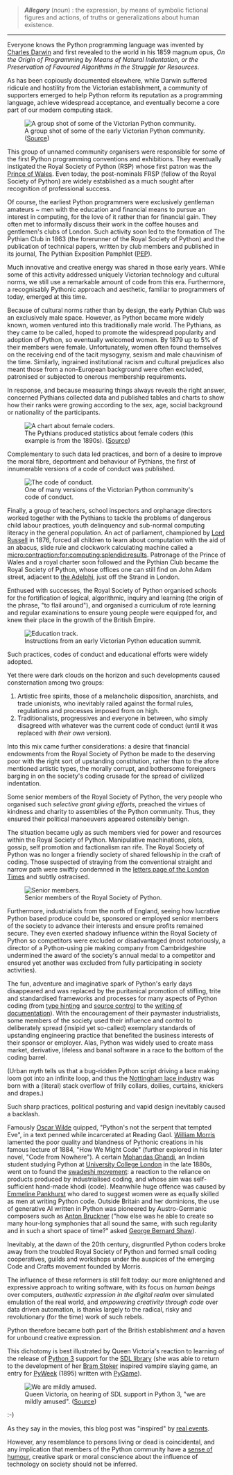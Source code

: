 <!--
.. title: The Victorian Python Community (an Allegory)
.. slug: victorian-python-allegory
.. date: 2024-04-01 06:30:00 UTC+01:00
.. tags: 
.. category: 
.. link: 
.. description: 
.. type: text
.. author: Nicholas H.Tollervey
-->

> **_Allegory_** (_noun_) : the expression, by means of symbolic fictional
> figures and actions, of truths or generalizations about human existence.

<hr class="section_break"/>

Everyone knows the Python programming language was invented by 
[Charles Darwin](https://en.wikipedia.org/wiki/Charles_Darwin) and first
revealed to the world in his 1859 magnum opus, _On the Origin
of Programming by Means of Natural Indentation, or the Preservation of Favoured
Algorithms in the Struggle for Resources_.

As has been copiously documented elsewhere, while Darwin suffered ridicule and
hostility from the Victorian establishment, a community of supporters emerged
to help Python reform its reputation as a programming language, achieve
widespread acceptance, and eventually become a core part of our modern
computing stack.

<figure>
<img src="/images/early_pythians.jpg" alt="A group shot of some of the Victorian Python community." title="A group shot of some of the Victorian Python community."/>
<figcaption>A group shot of some of the early Victorian Python community.
(<a href="https://www.flickr.com/photos/statelibraryqueensland/43434177381">Source</a>)</figcaption>
</figure>

This group of unnamed community organisers were responsible for some of the
first Python programming conventions and exhibitions. They eventually
instigated the Royal Society of Python (RSP) whose first patron was the
[Prince of Wales](https://en.wikipedia.org/wiki/Edward_VII). Even today, the
post-nominals FRSP (fellow of the Royal Society of Python) are widely
established as a much sought after recognition of professional success.

Of course, the earliest Python programmers were exclusively gentleman amateurs
~ men with the education and financial means to pursue an interest in
computing, for the love of it rather than for financial gain. They often met
to informally discuss their work in the coffee houses and gentlemen's
clubs of London. Such activity soon led to the formation of The Pythian Club in
1863 (the forerunner of the Royal Society of Python) and the publication of
technical papers, written by club members and published in its journal, The
Pythian Exposition Pamphlet ([PEP](https://peps.python.org/)).

Much innovative and creative energy was shared in those early years. While some
of this activity addressed uniquely Victorian technology and cultural norms,
we still use a remarkable amount of code from this era. Furthermore, a
recognisably Pythonic approach and aesthetic, familiar to programmers of today,
emerged at this time.

Because of cultural norms rather than by design, the early Pythian Club was an
exclusively male space. However, as Python became more widely known, women
ventured into this traditionally male world. The Pythians, as they came to be
called, hoped to promote the widespread popularity and adoption of Python, so
eventually welcomed women. By 1879 up to 5% of their members were female.
Unfortunately, women often found themselves on the receiving end of the tacit
mysogyny, sexism and male chauvinism of the time. Similarly, ingrained
institutional racism and cultural prejudices also meant those from a
non-European background were often excluded, patronised or subjected to onerous
membership requirements.

In response, and because measuring things always reveals the right answer,
concerned Pythians collected data and published tables and charts to show how
their ranks were growing according to the sex, age, social background or
nationality of the participants.

<figure>
<img src="/images/female_coders.jpg" alt="A chart about female coders." title="A chart about female coders."/>
<figcaption>The Pythians produced statistics about female coders (this example
is from the 1890s). (<a href="https://rss.onlinelibrary.wiley.com/doi/full/10.1111/1740-9713.01376">Source</a>)</figcaption>
</figure>

Complementary to such data led practices, and born of a desire to improve the
moral fibre, deportment and behaviour of Pythians, the first of innumerable
versions of a code of conduct was published.

<figure>
<img src="/images/victorian_rules.png" alt="The code of conduct." title="The code of conduct."/>
<figcaption>One of many versions of the Victorian Python community's code of conduct.</figcaption>
</figure>

<p>Finally, a group of teachers, school inspectors and orphanage directors
worked
together with the Pythians to tackle the problems of dangerous child labour
practices, youth delinquency and sub-normal computing literacy in the general
population. An act of parliament, championed by
<a href="https://en.wikipedia.org/wiki/John_Russell,_1st_Earl_Russell">Lord Russell</a>
in 1876, forced all children to learn about computation with the aid of an
abacus, slide rule and clockwork calculating machine called a
<span><a href="https://microbit.org/">micro:contraption:for:computing:<wbr/>splendid:results</a></span>.
Patronage of the Prince of Wales and a royal charter soon followed and the
Pythian Club became the Royal Society of Python, whose offices one can still
find on John Adam street, adjacent to
<a href="https://en.wikipedia.org/wiki/Adelphi,_London">the Adelphi</a>,
just off the Strand in London.</p>

Enthused with successes, the Royal Society of Python organised schools for the
fortification of logical, algorithmic, inquiry and learning (the origin of the
phrase, "to flail around"), and organised a curriculum of rote learning and
regular examinations to ensure young people were equipped for, and knew their
place in the growth of the British Empire.

<figure>
<img src="/images/children.jpg" alt="Education track." title="Education track."/>
<figcaption>Instructions from an early Victorian Python education summit.</figcaption>
</figure>

Such practices, codes of conduct and educational efforts were widely adopted.

Yet there were dark clouds on the horizon and such developments caused
consternation among two groups:

1. Artistic free spirits, those of a melancholic disposition, anarchists, and
   trade unionists, who inevitably railed against the formal rules, regulations
   and processes imposed from on high.
2. Traditionalists, progressives and everyone in between, who simply disagreed
   with whatever was the current code of conduct (until it was replaced with
   _their own_ version).

Into this mix came further considerations: a desire that financial endowments
from the Royal Society of Python be made to the deserving poor with the right
sort of upstanding constitution, rather than to the afore mentioned artistic
types, the morally corrupt, and bothersome foreigners barging in on the
society's coding crusade for the spread of civilized indentation.

Some senior members of the Royal Society of Python, the very people who
organised such _selective grant giving efforts_, preached the virtues of
kindness and charity to assemblies of the Python community. Thus, they ensured
their political manoeuvers appeared ostensibly benign.

The situation became ugly as such members vied for power and resources within
the Royal Society of Python. Manipulative machinations, plots, gossip, self
promotion and factionalism ran rife. The Royal Society of Python was no longer
a friendly society of shared fellowship in the craft of coding. Those suspected
of straying from the conventional straight and narrow path were swiftly
condemned in the
[letters page of the London Times](https://www.thetimes.co.uk/topic/letters-to-the-editor)
and subtly ostracised.

<figure>
<img src="/images/victorian_group.png" alt="Senior members." title="Senior members."/>
<figcaption>Senior members of the Royal Society of Python.</figcaption>
</figure>

Furthermore, industrialists from the north of England, seeing how lucrative
Python based produce could be, sponsored or employed senior members of the
society to advance their interests and ensure profits remained secure. They
even exerted shadowy influence within the Royal Society of Python so
competitors were excluded or disadvantaged (most notoriously, a director
of a Python-using pie making company from Cambridgeshire undermined the award
of the society's annual medal to a competitor and ensured yet another was
excluded from fully participating in society activities).

The fun, adventure and imaginative spark of Python's early days disappeared and
was replaced by the puritanical promotion of stifling, trite and standardised
frameworks and processes for many aspects of Python coding (from
[type hinting](https://docs.python.org/3/library/typing.html) and
[source control](https://github.com/)
to the
[writing of documentation](/article/chicken/)). With the encouragement of their
paymaster industrialists, some members of the society used their influence
and control to deliberately spread (insipid yet so-called) exemplary standards
of upstanding engineering practice that benefited the business interests of
their sponsor or employer. Alas, Python was widely used to create mass market,
derivative, lifeless and banal software in a race to the bottom of the coding
barrel.

(Urban myth tells us that a bug-ridden Python script driving a lace making 
loom got into an infinite loop, and thus the
[Nottingham lace industry](https://www.nottinghamcastleproject.co.uk/projects/power-of-art-and-making/nottingham-lace/)
was born with a (literal) stack overflow of frilly collars, doilies, curtains,
knickers and drapes.)

Such sharp practices, political posturing and vapid design inevitably caused a
backlash.

Famously [Oscar Wilde](https://en.wikipedia.org/wiki/Oscar_Wilde) quipped,
"Python's not the serpent that tempted Eve", in a text penned while
incarcerated at Reading Gaol. 
[William Morris](https://en.wikipedia.org/wiki/William_Morris)
lamented the poor quality and blandness of Pythonic creations in
his famous lecture of 1884, "How We Might Code" (further explored in his later
novel, "Code from Nowhere"). A certain
[Mohandas Ghandi](https://en.wikipedia.org/wiki/Mahatma_Gandhi),
an Indian student studying Python at
[University College London](https://en.wikipedia.org/wiki/University_College_London)
in the late 1880s, went on to found the
[swadeshi movement](https://en.wikipedia.org/wiki/Swadeshi_movement): a
reaction to the reliance on products produced by industrialised coding, and
whose aim was self-sufficient hand-made khodi (code). Meanwhile huge offence
was caused by
[Emmeline Pankhurst](https://en.wikipedia.org/wiki/Emmeline_Pankhurst) who
dared to suggest women were as equally skilled as men at writing Python code.
Outside Britain and her dominions, the use of generative AI written in Python
was pioneered by Austro-Germanic composers such as
[Anton Bruckner](https://en.wikipedia.org/wiki/Anton_Bruckner)
("how else was he able to create so many hour-long symphonies that all sound
the same, with such regularity and in such a short space of time?" asked
[George Bernard Shaw](https://en.wikipedia.org/wiki/George_Bernard_Shaw)).

Inevitably, at the dawn of the 20th century, disgruntled Python coders broke
away from the troubled Royal Society of Python and formed small coding
cooperatives, guilds and workshops under the auspices of the emerging Code and
Crafts movement founded by Morris.

The influence of these reformers is still felt today: our more enlightened and
expressive approach to writing software, with its focus on _human beings_ over
computers, _authentic expression in the digital realm_ over simulated emulation
of the real world, and _empowering creativity through code_ over data driven
automation, is thanks largely to the radical, risky and revolutionary (for the
time) work of such rebels.

Python therefore became both part of the British establishment _and_ a haven
for unbound creative expression.

This dichotomy is best illustrated by Queen Victoria's reaction to learning of
the release of [Python 3](https://python.org/) support for the
[SDL library](https://www.libsdl.org/)
(she was able to return to the development of her
[Bram Stoker](https://en.wikipedia.org/wiki/Bram_Stoker) inspired vampire
slaying game, an entry for [PyWeek](https://pyweek.org/) (1895) written with
[PyGame](https://www.pygame.org/news)).

<figure>
<img src="/images/mildly_amused.jpg" alt="We are mildly amused." title="We are mildly amused."/>
<figcaption>Queen Victoria, on hearing of SDL support in Python 3, "we are
mildly amused".
(<a href="https://www.reddit.com/r/1800HavingFun/comments/f8c360/we_are_mildly_amused_queen_victoria_smiling_1887/">Source</a>)</figcaption>
</figure>

:-)

As they say in the movies, this blog post was "inspired" by
[real events](/article/compassion/).

However, any resemblance to persons living or dead is coincidental, and any
implication that members of the Python community have a
[sense of humour](https://pyjok.es/),
creative spark or moral conscience about the influence of technology on society
should not be inferred.
